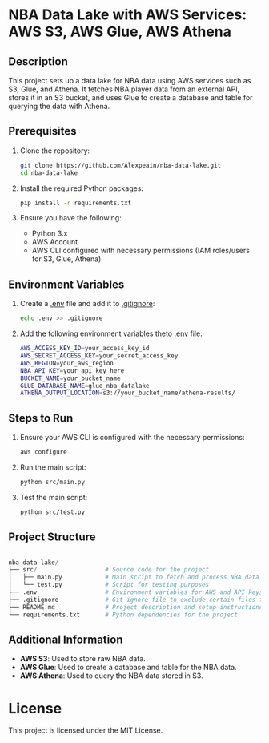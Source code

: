 # NBA Data Lake with AWS Services: AWS S3, AWS Glue, AWS Athena

## Description
This project sets up a data lake for NBA data using AWS services such as S3, Glue, and Athena. It fetches NBA player data from an external API, stores it in an S3 bucket, and uses Glue to create a database and table for querying the data with Athena.

## Prerequisites
1. Clone the repository:
    ```bash
    git clone https://github.com/Alexpeain/nba-data-lake.git
    cd nba-data-lake
    ```

2. Install the required Python packages:
    ```bash
    pip install -r requirements.txt
    ```

3. Ensure you have the following:
    - Python 3.x
    - AWS Account
    - AWS CLI configured with necessary permissions (IAM roles/users for S3, Glue, Athena)

## Environment Variables
1. Create a [.env](http://_vscodecontentref_/2) file and add it to [.gitignore](http://_vscodecontentref_/3):
    ```bash
    echo .env >> .gitignore
    ```

2. Add the following environment variables  theto [.env](http://_vscodecontentref_/4) file:
    ```bash
    AWS_ACCESS_KEY_ID=your_access_key_id
    AWS_SECRET_ACCESS_KEY=your_secret_access_key
    AWS_REGION=your_aws_region
    NBA_API_KEY=your_api_key_here
    BUCKET_NAME=your_bucket_name
    GLUE_DATABASE_NAME=glue_nba_datalake
    ATHENA_OUTPUT_LOCATION=s3://your_bucket_name/athena-results/
    ```

## Steps to Run
1. Ensure your AWS CLI is configured with the necessary permissions:
    ```bash
    aws configure
    ```

2. Run the main script:
    ```bash
    python src/main.py
    ```
3. Test the main script:
    ```bash
    python src/test.py
    ```
    
## Project Structure
```python

nba-data-lake/
├── src/                   # Source code for the project
│   ├── main.py            # Main script to fetch and process NBA data
│   └── test.py            # Script for testing purposes
├── .env                   # Environment variables for AWS and API keys
├── .gitignore             # Git ignore file to exclude certain files from version control
├── README.md              # Project description and setup instructions
└── requirements.txt       # Python dependencies for the project
```

## Additional Information
- **AWS S3**: Used to store raw NBA data.
- **AWS Glue**: Used to create a database and table for the NBA data.
- **AWS Athena**: Used to query the NBA data stored in S3.


# License
This project is licensed under the MIT License.
